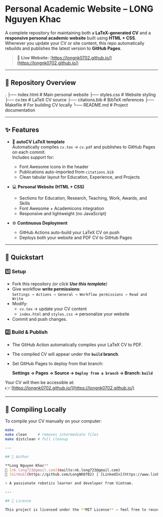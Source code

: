 # Personal Academic Website – LONG Nguyen Khac

A complete repository for maintaining both a **LaTeX-generated CV** and a **responsive personal academic website** built using **HTML + CSS**.  
Whenever you update your CV or site content, this repo automatically rebuilds and publishes the latest version to **GitHub Pages**.

> 🔗 **Live Website:** [https://longnk0702.github.io/](https://longnk0702.github.io/)

---

## 🧩 Repository Overview
.
├── index.html        # Main personal website
├── styles.css        # Website styling
├── cv.tex            # LaTeX CV source
├── citations.bib     # BibTeX references
├── Makefile          # For building CV locally
└── README.md         # Project documentation


---

## ✨ Features

- 🧠 **autoCV LaTeX template**  
  Automatically compiles `cv.tex` → `cv.pdf` and publishes to GitHub Pages on each commit.  
  Includes support for:
  - Font Awesome icons in the header  
  - Publications auto-imported from `citations.bib`  
  - Clean tabular layout for Education, Experience, and Projects  

- 💻 **Personal Website (HTML + CSS)**  
  - Sections for Education, Research, Teaching, Work, Awards, and Skills  
  - Font Awesome + Academicons integration  
  - Responsive and lightweight (no JavaScript)  

- ⚙️ **Continuous Deployment**  
  - GitHub Actions auto-build your LaTeX CV on push  
  - Deploys both your website and PDF CV to GitHub Pages  

---

## 🚀 Quickstart

### 1️⃣ Setup
- Fork this repository *(or click **Use this template**)*
- Give workflow **write permissions**:  
  `Settings → Actions → General → Workflow permissions → Read and Write`
- Modify:
  - `cv.tex` → update your CV content
  - `index.html` and `styles.css` → personalize your website
- Commit and push changes.

### 2️⃣ Build & Publish
- The GitHub Action automatically compiles your LaTeX CV to PDF.
- The compiled CV will appear under the **`build` branch**.
- Set GitHub Pages to deploy from that branch:

  **Settings → Pages → Source → `Deploy from a branch` → Branch: `build`**

Your CV will then be accessible at:  
👉 [https://longnk0702.github.io/](https://longnk0702.github.io/)


---

## 🧠 Compiling Locally

To compile your CV manually on your computer:
```bash
make
make clean     # removes intermediate files
make distclean # full cleanup

---

## 👤 Author

**Long Nguyen Khac**  
📧 [nk.long723@gmail.com](mailto:nk.long723@gmail.com)  
🔗 [GitHub](https://github.com/LongNK0702) | [LinkedIn](https://www.linkedin.com/in/longnk0702/)

> A passionate robotics learner and developer from Vietnam.

---

## 📄 License

This project is licensed under the **MIT License** — feel free to reuse and modify with attribution.

